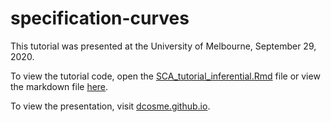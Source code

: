# specification-curves
This tutorial was presented at the University of Melbourne, September 29, 2020.

To view the tutorial code, open the [SCA_tutorial_inferential.Rmd](SCA_tutorial_inferential.Rmd) file or view the markdown file [here](https://dcosme.github.io/specification-curves/SCA_tutorial_inferential). 

To view the presentation, visit [dcosme.github.io](https://dcosme.github.io/specification-curves/SCA_tutorial_inferential_presentation).
